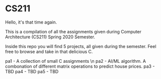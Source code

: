 # CS211
Hello, it's that time again.

This is a compilation of all the assignments given during Computer Architecture (CS211) Spring 2020 Semester.

Inside this repo you will find 5 projects, all given during the semester. Feel free to browse and take in that delicious C.

pa1 - A collection of small C assignments \n
pa2 - AI/ML algorithm. A combonation of different matrix operations to predict house prices.
pa3 - TBD
pa4 - TBD
pa5 - TBD
